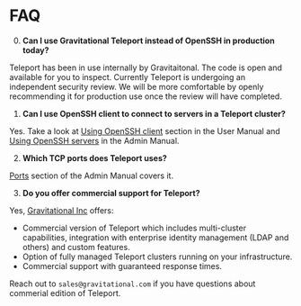 # FAQ

0. **Can I use Gravitational Teleport instead of OpenSSH in production today?**

Teleport has been in use internally by Gravitaitonal. The code is open and available for you to inspect.
Currently Teleport is undergoing an independent security review. We will be more comfortable by 
openly recommending it for production use once the review will have completed.

1. **Can I use OpenSSH client to connect to servers in a Teleport cluster?**

Yes. Take a look at [Using OpenSSH client](user-manual.md#integration-with-openssh) section in the User Manual
and [Using OpenSSH servers](admin-guide.md) in the Admin Manual.

2. **Which TCP ports does Teleport uses?**

[Ports](admin-guide.md#ports) section of the Admin Manual covers it.

3. **Do you offer commercial support for Teleport?**

Yes, [Gravitational Inc](https://gravitational.com) offers:

* Commercial version of Teleport which includes multi-cluster capabilities, 
  integration with enterprise identity management (LDAP and others) and custom features.
* Option of fully managed Teleport clusters running on your infrastructure.
* Commercial support with guaranteed response times.

Reach out to `sales@gravitational.com` if you have questions about commerial edition of Teleport.
